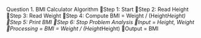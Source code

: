 Question 1. BMI Calculator
Algorithm
Step 1: Start
Step 2: Read Height
Step 3: Read Weight
Step 4: Compute BMI = Weight / (Height*Height)
Step 5: Print BMI
Step 6: Stop
Problem Analysis
Input = Height, Weight
Processing = BMI = Weight / (Height*Height)
Output = BMI
